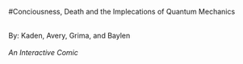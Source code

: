 #Conciousness, Death and the Implecations of Quantum Mechanics

<br> By: Kaden, Avery, Grima, and Baylen </br>
<br> <i>An Interactive Comic</i> </br>
